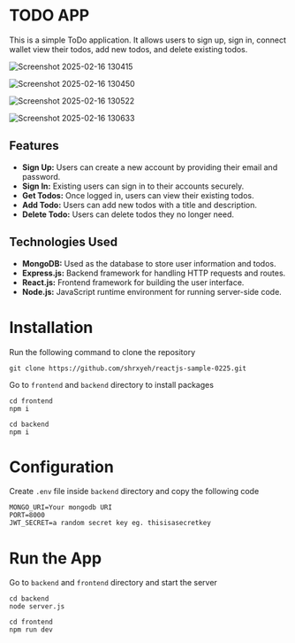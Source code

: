 # TODO APP

This is a simple ToDo application. It allows users to sign up, sign in, connect wallet  view their todos, add new todos, and delete existing todos.

![Screenshot 2025-02-16 130415](https://github.com/user-attachments/assets/f0b684e6-7222-4fc4-8b6f-fe13d29d5483)

![Screenshot 2025-02-16 130450](https://github.com/user-attachments/assets/ef802332-eea2-4bb2-8ac8-40d666ffa153)

![Screenshot 2025-02-16 130522](https://github.com/user-attachments/assets/562077cf-6cf2-420a-a8c4-7a3c37f7f1fd)

![Screenshot 2025-02-16 130633](https://github.com/user-attachments/assets/26723254-b167-4a9a-90c4-94590c5e5454)




## Features

- **Sign Up:** Users can create a new account by providing their email and password.
- **Sign In:** Existing users can sign in to their accounts securely.
- **Get Todos:** Once logged in, users can view their existing todos.
- **Add Todo:** Users can add new todos with a title and description.
- **Delete Todo:** Users can delete todos they no longer need.

## Technologies Used

- **MongoDB:** Used as the database to store user information and todos.
- **Express.js:** Backend framework for handling HTTP requests and routes.
- **React.js:** Frontend framework for building the user interface.
- **Node.js:** JavaScript runtime environment for running server-side code.
  
# Installation
Run the following command to clone the repository
```
git clone https://github.com/shrxyeh/reactjs-sample-0225.git
```
Go to ```frontend``` and ```backend``` directory to install packages
```
cd frontend
npm i
```
```
cd backend
npm i
```
# Configuration
Create ```.env``` file inside ```backend``` directory and copy the following code

```
MONGO_URI=Your mongodb URI
PORT=8000
JWT_SECRET=a random secret key eg. thisisasecretkey
```
# Run the App
Go to ```backend``` and ```frontend``` directory and start the server
```
cd backend
node server.js
```
```
cd frontend
npm run dev
```


